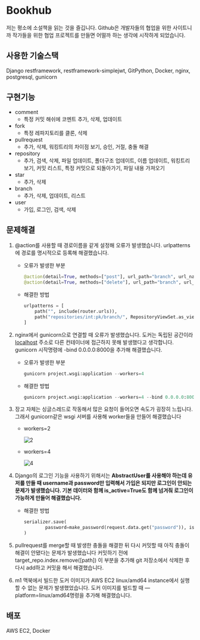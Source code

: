 # Bookhub

저는 평소에 소설책을 읽는 것을 즐깁니다. Github은 개발자들의 협업을 위한 사이트니까 작가들을 위한 협업 프로젝트를 만들면 어떨까 하는 생각에 시작하게 되었습니다.

## 사용한 기술스택

Django restframework, restframework-simplejwt, GitPython, Docker, nginx, postgresql, gunicorn

## 구현기능

- comment
    - 특정 커밋 해쉬에 코멘트 추가, 삭제, 업데이트
- fork
    - 특정 레파지토리를 클론, 삭제
- pullrequest
    - 추가, 삭제, 워킹트리의 차이점 보기, 승인, 거절, 충돌 해결
- repository
    - 추가, 검색, 삭제, 파일 업데이트, 폴더구조 업데이트, 이름 업데이트, 워킹트리 보기, 커밋 리스트, 특정 커밋으로 되돌아가기, 파일 내용 가져오기
- star
    - 추가, 삭제
- branch
    - 추가, 삭제, 업데이트, 리스트
- user
    - 가입, 로그인, 검색, 삭제

## 문제해결

1. @action를 사용할 때 경로이름을 같게 설정해 오류가 발생했습니다. urlpatterns에 경로를 명시적으로 등록해 해결했습니다.
    - 오류가 발생한 부분
        
        ```python
        @action(detail=True, methods=["post"], url_path="branch", url_name="branch")
        @action(detail=True, methods=["delete"], url_path="branch", url_name="branch")
        ```
        
    - 해결한 방법
        
        ```python
        urlpatterns = [
        	path("", include(router.urls)),
        	path("repositories/int:pk/branch/", RepositoryViewSet.as_view({"post": "create_branch", "delete": "delete_branch"}), name="repository-branch"),
        ]
        ```
        
2. nginx에서 gunicorn으로 연결할 때 오류가 발생했습니다. 도커는 독립된 공간이라 [localhost](http://localhost) 주소로 다른 컨테이너에 접근하지 못해 발생했다고 생각합니다. gunicorn 시작명령에 -bind 0.0.0.0:8000을 추가해 해결했습니다.
    - 오류가 발생한 부분
        
        ```python
        gunicorn project.wsgi:application --workers=4
        ```
        
    - 해결한 방법
        
        ```python
        gunicorn project.wsgi:application --workers=4 --bind 0.0.0.0:8000
        ```
        
3. 장고 자체는 싱글스레드로 작동해서 많은 요청이 들어오면 속도가 굉장히 느립니다. 그래서 gunicorn같은 wsgi 서버를 사용해 worker들을 만들어 해결했습니다
    - workers=2
        
        ![2](https://user-images.githubusercontent.com/53591258/228712228-7b465999-e42e-478a-98ee-8bb8fae5bb67.png)
        
    - workers=4
        
        ![4](https://user-images.githubusercontent.com/53591258/228712320-322f01e7-353d-4c15-907f-c69c550db91b.png)
        
4. Django의 로그인 기능을 사용하기 위해서는 **AbstractUser를 사용해야 하는데 유저를 만들 때 username과 password만 입력해서 가입은 되지만 로그인이 안되는 문제가 발생했습니다. 기본 데이터와 함께 is_active=True도 함께 넘겨줘 로그인이 가능하게 만들어 해결했습니다.**
    - 해결한 방법
        
        ```python
        serializer.save(
        		password=make_password(request.data.get("password")), is_active=True
        )
        ```
        
5. pullrequest를 merge할 때 발생한 충돌을 해결한 뒤 다시 커밋할 때 아직 충돌이 해결이 안됐다는 문제가 발생했습니다 커밋하기 전에 target_repo.index.remove([path]) 이 부분을 추가해 git 저장소에서 삭제한 후 다시 add하고 커밋을 해서 해결했습니다.
6. m1 맥북에서 빌드한 도커 이미지가 AWS EC2 linux/amd64 instance에서 실행할 수 없는 문제가 발생했었습니다. 도커 이미지를 빌드할 때 —platform=linux/amd64명령을 추가해 해결했습니다.

## 배포

AWS EC2, Docker
